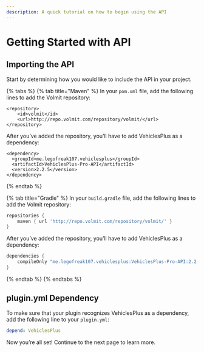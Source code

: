 ```yaml
---
description: A quick tutorial on how to begin using the API
---
```


# Getting Started with API

## Importing the API

Start by determining how you would like to include the API in your project.

{% tabs %}
{% tab title="Maven" %}
In your `pom.xml` file, add the following lines to add the Volmit repository:

```markup
<repository>
    <id>volmit</id>
    <url>http://repo.volmit.com/repository/volmit/</url>
</repository>
```

After you’ve added the repository, you’ll have to add VehiclesPlus as a dependency:

```markup
<dependency>
  <groupId>me.legofreak107.vehiclesplus</groupId>
  <artifactId>VehiclesPlus-Pro-API</artifactId>
  <version>2.2.5</version>
</dependency>
```
{% endtab %}

{% tab title="Gradle" %}
In your `build.gradle` file, add the following lines to add the Volmit repository:

```groovy
repositories {
	maven { url 'http://repo.volmit.com/repository/volmit/' }
}
```

After you’ve added the repository, you’ll have to add VehiclesPlus as a dependency:

```groovy
dependencies {
    compileOnly "me.legofreak107.vehiclesplus:VehiclesPlus-Pro-API:2.2.5"
}
```
{% endtab %}
{% endtabs %}

## plugin.yml Dependency

To make sure that your plugin recognizes VehiclesPlus as a dependency, add the following line to your `plugin.yml`:

```yaml
depend: VehiclesPlus
```

Now you’re all set! Continue to the next page to learn more.

